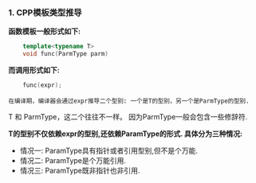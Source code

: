 ### 1. CPP模板类型推导

**函数模板一般形式如下:**
``` c++
    template<typename T> 
    void func(ParmType parm)
```

**而调用形式如下:**
``` c++
    func(expr);
```
    在编译期，编译器会通过expr推导二个型别: 一个是T的型别，另一个是ParmType的型别.
  T 和 ParmType，这二个往往不一样。 因为ParmType一般会包含一些修辞符.

**T的型别不仅依赖expr的型别,还依赖ParamType的形式. 具体分为三种情况:**

- 情况一: ParamType具有指针或者引用型别,但不是个万能.
- 情况二: ParamType是个万能引用.
- 情况三: ParamType既非指针也非引用.